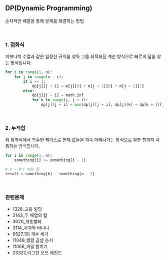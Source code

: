 ## DP(Dynamic Programming)

순차적인 배열을 통해 문제를 해결하는 방법

<br>

### 1. 점화식

피보나치 수열과 같은 일정한 규칙을 찾아 그를 최적화된 계산 방식으로 빠르게 답을 찾는 방식입니다.

```python
for i in range(1, n):
    for j in range(n - i):
        if i == 1:
            dp[j][j + i] = m[j][0] * m[j + 1][0] * m[j + 1][1]
        else:
            dp[j][j + i] = math.inf
            for k in range(j, j + i):
                dp[j][j + i] = min(dp[j][j + i], dp[j][k] + dp[k + 1][j + i] + (m[j][0] * m[k][1] * m[j + i][1]))
```

<br>

### 2. 누적합

위 점화식에서 특수한 케이스로 현재 값들을 계속 더해나가는 방식으로 부분 합까지 사용하는 방식입니다.

```python
for i in range(1, n):
    something[i] += something[i - 1]

# a ~ b의 부분 합
result = something[b] - something[a - 1]
```

<br>

### 관련문제
* 1328_고층 빌딩
* 2143_두 배열의 합
* 3020_개똥벌레
* 3114_사과와 바나나
* 9527_1의 개수 세기
* 11049_행렬 곱셈 순서
* 11066_파일 합치기
* 23327_리그전 오브 레전드